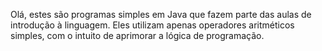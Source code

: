 Olá, estes são programas simples em Java que fazem parte das aulas de introdução à linguagem. Eles utilizam apenas operadores aritméticos simples, com o intuito de aprimorar a lógica de programação.